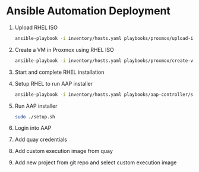 # Ansible Automation Deployment

1. Upload RHEL ISO

    ```bash
    ansible-playbook -i inventory/hosts.yaml playbooks/proxmox/upload-iso.yaml --extra-vars iso_url=""
    ```

2. Create a VM in Proxmox using RHEL ISO

    ```bash
    ansible-playbook -i inventory/hosts.yaml playbooks/proxmox/create-vm.yaml --extra-vars @vars/aap-controller.yaml
    ```

3. Start and complete RHEL installation

4. Setup RHEL to run AAP installer

    ```bash
    ansible-playbook -i inventory/hosts.yaml playbooks/aap-controller/setup.yaml
    ```

5. Run AAP installer

    ```bash
    sudo ./setup.sh
    ```

6. Login into AAP

7. Add quay credentials

8. Add custom execution image from quay

9. Add new project from git repo and select custom execution image
